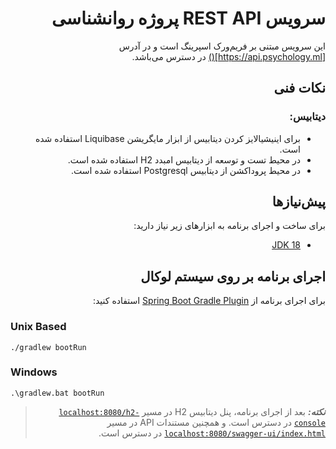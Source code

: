 <div dir="rtl">

# سرویس REST API پروژه روانشناسی

این سرویس مبتنی بر فریم‌ورک اسپرینگ است و در آدرس
[https://api.psychology.ml]()
در دسترس می‌باشد.

## نکات فنی

### دیتابیس:

- برای اینیشیالایز کردن دیتابیس از ابزار مایگریشن Liquibase استفاده شده است.
- در محیط تست و توسعه از دیتابیس امبدد H2 استفاده شده است.
- در محیط پروداکشن از دیتابیس Postgresql استفاده شده است.

## پیش‌نیازها

برای ساخت و اجرای برنامه به ابزارهای زیر نیاز دارید:

- [JDK 18](https://jdk.java.net/18/)

## اجرای برنامه بر روی سیستم لوکال

برای اجرای برنامه از
[Spring Boot Gradle Plugin](https://docs.spring.io/spring-boot/docs/current/gradle-plugin/reference/htmlsingle/#running-your-application)
استفاده کنید:

<div dir="ltr">

### Unix Based

``` shell
./gradlew bootRun
```

### Windows

``` 
.\gradlew.bat bootRun
```

</div>

> **_نکته:_** بعد از اجرای برنامه، پنل دیتابیس H2 در مسیر [`localhost:8080/h2-console`](localhost:8080/h2-console) در دسترس است. و همچنین مستندات API در مسیر [`localhost:8080/swagger-ui/index.html`](localhost:8080/swagger-ui/index.html) در دسترس است.

</div>
